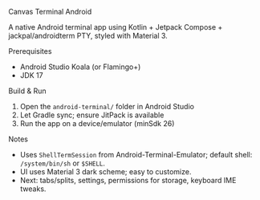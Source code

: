Canvas Terminal Android

A native Android terminal app using Kotlin + Jetpack Compose + jackpal/androidterm PTY, styled with Material 3.

Prerequisites
- Android Studio Koala (or Flamingo+)
- JDK 17

Build & Run
1) Open the `android-terminal/` folder in Android Studio
2) Let Gradle sync; ensure JitPack is available
3) Run the app on a device/emulator (minSdk 26)

Notes
- Uses `ShellTermSession` from Android-Terminal-Emulator; default shell: `/system/bin/sh` or `$SHELL`.
- UI uses Material 3 dark scheme; easy to customize.
- Next: tabs/splits, settings, permissions for storage, keyboard IME tweaks.
